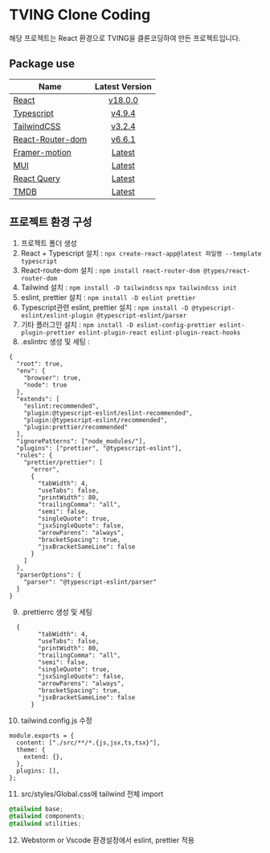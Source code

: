# TVING Clone Coding


해당 프로젝트는 React 환경으로 TVING을 클론코딩하여 만든 프로젝트입니다.

##  Package use
| Name                 | Latest Version |
|----------------------|:--------------:|
| [React]()            |  [v18.0.0]()   |
| [Typescript]()       |   [v4.9.4]()   |     
| [TailwindCSS]()      |   [v3.2.4]()   |     
| [React-Router-dom]() |   [v6.6.1]()   |     
| [Framer-motion]()    |   [Latest]()   |     
| [MUI]()              |   [Latest]()   |     
| [React Query]()      |   [Latest]()   |     
| [TMDB]()             |   [Latest]()   |     


## 프로젝트 환경 구성

1. 프로젝트 폴더 생성
2. React + Typescript 설치 :  `npx create-react-app@latest 파일명 --template typescript`
3. React-route-dom 설치 : `npm install react-router-dom @types/react-router-dom`
4. Tailwind 설치 : `npm install -D tailwindcss` `npx tailwindcss init`
5. eslint, prettier 설치 : `npm install -D eslint prettier`
6. Typescript관련 eslint, prettier 설치 : `npm install -D @typescript-eslint/eslint-plugin @typescript-eslint/parser`
7. 기타 플러그인 설치 : `npm install -D eslint-config-prettier eslint-plugin-prettier eslint-plugin-react eslint-plugin-react-hooks`
8. .eslintrc 생성 및 세팅 : 
```text
{
  "root": true,
  "env": {
    "browser": true,
    "node": true
  },
  "extends": [
    "eslint:recommended",
    "plugin:@typescript-eslint/eslint-recommended",
    "plugin:@typescript-eslint/recommended",
    "plugin:prettier/recommended"
  ],
  "ignorePatterns": ["node_modules/"],
  "plugins": ["prettier", "@typescript-eslint"],
  "rules": {
    "prettier/prettier": [
      "error",
      {
        "tabWidth": 4,
        "useTabs": false,
        "printWidth": 80,
        "trailingComma": "all",
        "semi": false,
        "singleQuote": true,
        "jsxSingleQuote": false,
        "arrowParens": "always",
        "bracketSpacing": true,
        "jsxBracketSameLine": false
      }
    ]
  },
  "parserOptions": {
    "parser": "@typescript-eslint/parser"
  }
}
```
09. .prettierrc 생성 및 세팅
```text
  {
        "tabWidth": 4,
        "useTabs": false,
        "printWidth": 80,
        "trailingComma": "all",
        "semi": false,
        "singleQuote": true,
        "jsxSingleQuote": false,
        "arrowParens": "always",
        "bracketSpacing": true,
        "jsxBracketSameLine": false
      }
```
10. tailwind.config.js 수정
```text
module.exports = {
  content: ["./src/**/*.{js,jsx,ts,tsx}"],
  theme: {
    extend: {},
  },
  plugins: [],
}; 
```
11. src/styles/Global.css에 tailwind 전체 import
```css
@tailwind base;
@tailwind components;
@tailwind utilities; 
```
12. Webstorm or Vscode 환경설정에서 eslint, prettier 적용

